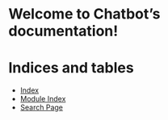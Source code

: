 <!-- Chatbot documentation master file, created by
sphinx-quickstart on Fri Jul 21 21:09:55 2023.
You can adapt this file completely to your liking, but it should at least
contain the root `toctree` directive. -->

# Welcome to Chatbot’s documentation!

# Indices and tables

* [Index](genindex.md)
* [Module Index](py-modindex.md)
* [Search Page](search.md)
